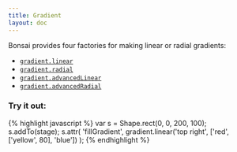```yaml
---
title: Gradient
layout: doc
---
```


Bonsai provides four factories for making linear or radial gradients:

 * [`gradient.linear`](/module-gradient.html#linear)
 * [`gradient.radial`](/module-gradient.html#radial)
 * [`gradient.advancedLinear`](/module-gradient.html#advancedLinear)
 * [`gradient.advancedRadial`](/module-gradient.html#advancedRadial)

### Try it out:

<!--runnable-->
{% highlight javascript %}
var s = Shape.rect(0, 0, 200, 100);
s.addTo(stage);
s.attr(
  'fillGradient',
  gradient.linear('top right', ['red', ['yellow', 80], 'blue'])
);
{% endhighlight %}

